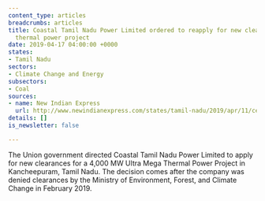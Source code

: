```yaml
---
content_type: articles
breadcrumbs: articles
title: Coastal Tamil Nadu Power Limited ordered to reapply for new clearances for
  thermal power project
date: 2019-04-17 04:00:00 +0000
states:
- Tamil Nadu
sectors:
- Climate Change and Energy
subsectors:
- Coal
sources:
- name: New Indian Express
  url: http://www.newindianexpress.com/states/tamil-nadu/2019/apr/11/centre-stalls-captive-port-for-ultra-mega-thermal-power-project-near-cheyyur-in-tamil-nadu-1962803.html
details: []
is_newsletter: false

---
```

The Union government directed Coastal Tamil Nadu Power Limited to apply for new clearances for a 4,000 MW Ultra Mega Thermal Power Project in Kancheepuram, Tamil Nadu. The decision comes after the company was denied clearances by the Ministry of Environment, Forest, and Climate Change in February 2019.
